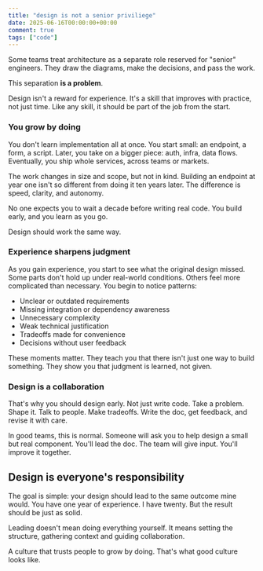 ```yaml
---
title: "design is not a senior priviliege"
date: 2025-06-16T00:00:00+00:00
comment: true
tags: ["code"]
---
```

Some teams treat architecture as a separate role reserved for "senior" engineers. They draw the diagrams, make the decisions, and pass the work.

This separation **is a problem**.

Design isn't a reward for experience. It's a skill that improves with practice, not just time. Like any skill, it should be part of the job from the start.

### You grow by doing

You don't learn implementation all at once. You start small: an endpoint, a form, a script. Later, you take on a bigger piece: auth, infra, data flows. Eventually, you ship whole services, across teams or markets.

The work changes in size and scope, but not in kind. Building an endpoint at year one isn't so different from doing it ten years later. The difference is speed, clarity, and autonomy.

No one expects you to wait a decade before writing real code. You build early, and you learn as you go.

Design should work the same way.

### Experience sharpens judgment

As you gain experience, you start to see what the original design missed. Some parts don't hold up under real-world conditions. Others feel more complicated than necessary. You begin to notice patterns:

- Unclear or outdated requirements  
- Missing integration or dependency awareness  
- Unnecessary complexity  
- Weak technical justification  
- Tradeoffs made for convenience  
- Decisions without user feedback

These moments matter. They teach you that there isn't just one way to build something. They show you that judgment is learned, not given.

### Design is a collaboration

That's why you should design early. Not just write code. Take a problem. Shape it. Talk to people. Make tradeoffs. Write the doc, get feedback, and revise it with care.

In good teams, this is normal. Someone will ask you to help design a small but real component. You'll lead the doc. The team will give input. You'll improve it together.

## Design is everyone's responsibility

The goal is simple: your design should lead to the same outcome mine would. You have one year of experience. I have twenty. But the result should be just as solid.

Leading doesn't mean doing everything yourself. It means setting the structure, gathering context and guiding collaboration.

A culture that trusts people to grow by doing. That's what good culture looks like.